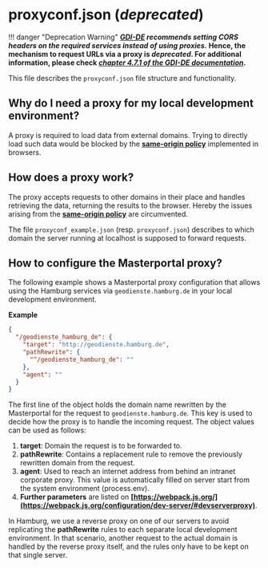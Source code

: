 
# proxyconf.json (_deprecated_)

!!! danger "Deprecation Warning"
    **_[GDI-DE](https://www.gdi-de.org/en) recommends setting CORS headers on the required services instead of using proxies._
    Hence, the mechanism to request URLs via a proxy is _deprecated_.
    For additional information, please check _[chapter 4.7.1 of the GDI-DE documentation](https://www.gdi-de.org/SharedDocs/Downloads/DE/GDI-DE/Dokumente/Architektur_GDI-DE_Bereitstellung_Darstellungsdienste.pdf?__blob=publicationFile)_.**

This file describes the `proxyconf.json` file structure and functionality.

## Why do I need a proxy for my local development environment?

A proxy is required to load data from external domains. Trying to directly load such data would be blocked by the **[same-origin policy](https://de.wikipedia.org/wiki/Same-Origin-Policy)** implemented in browsers.

## How does a proxy work?

The proxy accepts requests to other domains in their place and handles retrieving the data, returning the results to the browser. Hereby the issues arising from the **[same-origin policy](https://de.wikipedia.org/wiki/Same-Origin-Policy)** are circumvented.

The file `proxyconf_example.json` (resp. `proxyconf.json`) describes to which domain the server running at localhost is supposed to forward requests.

## How to configure the Masterportal proxy?

The following example shows a Masterportal proxy configuration that allows using the Hamburg services via `geodienste.hamburg.de` in your local development environment.

**Example**
```json
{
  "/geodienste_hamburg_de": {
    "target": "http://geodienste.hamburg.de",
    "pathRewrite": {
      "^/geodienste_hamburg_de": ""
    },
    "agent": ""
  }
}
```

The first line of the object holds the domain name rewritten by the Masterportal for the request to `geodienste.hamburg.de`. This key is used to decide how the proxy is to handle the incoming request. The object values can be used as follows:

1. **target**: Domain the request is to be forwarded to.
2. **pathRewrite**: Contains a replacement rule to remove the previously rewritten domain from the request.
3. **agent**: Used to reach an internet address from behind an intranet corporate proxy. This value is automatically filled on server start from the system environment (process.env).
4. **Further parameters** are listed on **[https://webpack.js.org/](https://webpack.js.org/configuration/dev-server/#devserverproxy)**.

In Hamburg, we use a reverse proxy on one of our servers to avoid replicating the **pathRewrite** rules to each separate local development environment. In that scenario, another request to the actual domain is handled by the reverse proxy itself, and the rules only have to be kept on that single server.
